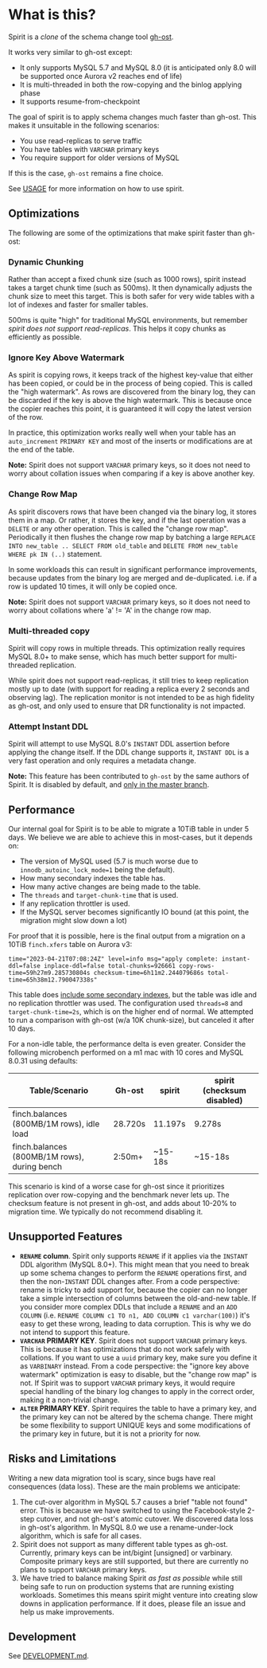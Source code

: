 # What is this?

Spirit is a _clone_ of the schema change tool [gh-ost](https://github.com/github/gh-ost).

It works very similar to gh-ost except:
- It only supports MySQL 5.7 and MySQL 8.0 (it is anticipated only 8.0 will be supported once Aurora v2 reaches end of life)
- It is multi-threaded in both the row-copying and the binlog applying phase
- It supports resume-from-checkpoint

The goal of spirit is to apply schema changes much faster than gh-ost. This makes it unsuitable in the following scenarios:
- You use read-replicas to serve traffic
- You have tables with `VARCHAR` primary keys
- You require support for older versions of MySQL

If this is the case, `gh-ost` remains a fine choice.

See [USAGE](USAGE.md) for more information on how to use spirit.

## Optimizations

The following are some of the optimizations that make spirit faster than gh-ost:

### Dynamic Chunking

Rather than accept a fixed chunk size (such as 1000 rows), spirit instead takes a target chunk time (such as 500ms). It then dynamically adjusts the chunk size to meet this target. This is both safer for very wide tables with a lot of indexes and faster for smaller tables.

500ms is quite "high" for traditional MySQL environments, but remember _spirit does not support read-replicas_. This helps it copy chunks as efficiently as possible.

### Ignore Key Above Watermark

As spirit is copying rows, it keeps track of the highest key-value that either has been copied, or could be in the process of being copied. This is called the "high watermark". As rows are discovered from the binary log, they can be discarded if the key is above the high watermark. This is because once the copier reaches this point, it is guaranteed it will copy the latest version of the row.

In practice, this optimization works really well when your table has an `auto_increment` `PRIMARY KEY` and most of the inserts or modifications are at the end of the table.

**Note:** Spirit does not support `VARCHAR` primary keys, so it does not need to worry about collation issues when comparing if a key is above another key.

### Change Row Map

As spirit discovers rows that have been changed via the binary log, it stores them in a map. Or rather, it stores the key, and if the last operation was a `DELETE` or any other operation. This is called the "change row map". Periodically it then flushes the change row map by batching a large `REPLACE INTO new_table .. SELECT FROM old_table` and `DELETE FROM new_table WHERE pk IN (..)` statement.

In some workloads this can result in significant performance improvements, because updates from the binary log are merged and de-duplicated. i.e. if a row is updated 10 times, it will only be copied once.

**Note:** Spirit does not support `VARCHAR` primary keys, so it does not need to worry about collations where 'a' != 'A' in the change row map.

### Multi-threaded copy

Spirit will copy rows in multiple threads. This optimization really requires MySQL 8.0+ to make sense, which has much better support for multi-threaded replication.

While spirit does not support read-replicas, it still tries to keep replication mostly up to date (with support for reading a replica every 2 seconds and observing lag). The replication monitor is not intended to be as high fidelity as gh-ost, and only used to ensure that DR functionality is not impacted.

### Attempt Instant DDL

Spirit will attempt to use MySQL 8.0's `INSTANT` DDL assertion before applying the change itself. If the DDL change supports it, `INSTANT DDL` is a very fast operation and only requires a metadata change.

**Note:** This feature has been contributed to `gh-ost` by the same authors of Spirit. It is disabled by default, and [only in the master branch](https://github.com/github/gh-ost/blob/master/doc/command-line-flags.md#attempt-instant-ddl).

## Performance

Our internal goal for Spirit is to be able to migrate a 10TiB table in under 5 days. We believe we are able to achieve this in most-cases, but it depends on:
- The version of MySQL used (5.7 is much worse due to `innodb_autoinc_lock_mode=1` being the default).
- How many secondary indexes the table has.
- How many active changes are being made to the table.
- The `threads` and `target-chunk-time` that is used.
- If any replication throttler is used.
- If the MySQL server becomes significantly IO bound (at this point, the migration might slow down a lot)

For proof that it is possible, here is the final output from a migration on a 10TiB `finch.xfers` table on Aurora v3:

```
time="2023-04-21T07:08:24Z" level=info msg="apply complete: instant-ddl=false inplace-ddl=false total-chunks=926661 copy-rows-time=59h27m9.285730804s checksum-time=6h11m2.244079686s total-time=65h38m12.790047338s"
```

This table does [include some secondary indexes](https://github.com/square/finch/blob/65fef3da97cfb24892ef283bc93ab8f09c4fb732/test/workload/xfer/schema.sql#L39-L62), but the table was idle and no replication throttler was used. The configuration used `threads=8` and `target-chunk-time=2s`, which is on the higher end of normal. We attempted to run a comparison with gh-ost (w/a 10K chunk-size), but canceled it after 10 days.

For a non-idle table, the performance delta is even greater. Consider the following microbench performed on a m1 mac with 10 cores and MySQL 8.0.31 using defaults:

| Table/Scenario                               | Gh-ost   | spirit  | spirit (checksum disabled) |
| -------------------------------------------- | -------- | ------- | -------------------------- |
| finch.balances (800MB/1M rows), idle load    | 28.720s  | 11.197s | 9.278s                     |
| finch.balances (800MB/1M rows), during bench | 2:50m+   | ~15-18s | ~15-18s                    |

This scenario is kind of a worse case for gh-ost since it prioritizes replication over row-copying and the benchmark never lets up. The checksum feature is not present in gh-ost, and adds about 10-20% to migration time. We typically do not recommend disabling it.

## Unsupported Features

- **`RENAME` column**. Spirit only supports `RENAME` if it applies via the `INSTANT` DDL algorithm (MySQL 8.0+). This might mean that you need to break up some schema changes to perform the `RENAME` operations first, and then the non-`INSTANT` DDL changes after. From a code perspective: rename is tricky to add support for, because the copier can no longer take a simple intersection of columns between the old-and-new table. If you consider more complex DDLs that include a `RENAME` and an `ADD COLUMN` (i.e. `RENAME COLUMN c1 TO n1, ADD COLUMN c1 varchar(100)`) it's easy to get these wrong, leading to data corruption. This is why we do not intend to support this feature.
- **`VARCHAR` PRIMARY KEY**. Spirit does not support `VARCHAR` primary keys. This is because it has optimizations that do not work safely with collations. If you want to use a `uuid` primary key, make sure you define it as `VARBINARY` instead. From a code perspective: the "ignore key above watermark" optimization is easy to disable, but the "change row map" is not. If Spirit was to support `VARCHAR` primary keys, it would require special handling of the binary log changes to apply in the correct order, making it a non-trivial change.
- **`ALTER` PRIMARY KEY**. Spirit requires the table to have a primary key, and the primary key can not be altered by the schema change. There might be some flexibility to support UNIQUE keys and some modifications of the primary key in future, but it is not a priority for now.

## Risks and Limitations

Writing a new data migration tool is scary, since bugs have real consequences (data loss). These are the main problems we anticipate:

1. The cut-over algorithm in MySQL 5.7 causes a brief "table not found" error. This is because we have switched to using the Facebook-style 2-step cutover, and not gh-ost's atomic cutover. We discovered data loss in gh-ost's algorithm. In MySQL 8.0 we use a rename-under-lock algorithm, which is safe for all cases.
2. Spirit does not support as many different table types as gh-ost. Currently, primary keys can be int/bigint \[unsigned\] or varbinary. Composite primary keys are still supported, but there are currently no plans to support `VARCHAR` primary keys.
3. We have tried to balance making Spirit _as fast as possible_ while still being safe to run on production systems that are running existing workloads. Sometimes this means spirit might venture into creating slow downs in application performance. If it does, please file an issue and help us make improvements.

## Development
See [DEVELOPMENT.md](DEVELOPMENT.md).
